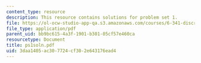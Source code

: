 ```yaml
---
content_type: resource
description: This resource contains solutions for problem set 1.
file: https://ol-ocw-studio-app-qa.s3.amazonaws.com/courses/6-341-discrete-time-signal-processing-fall-2005/3daa1405ac307724cf302e643176ead4_ps1soln.pdf
file_type: application/pdf
parent_uid: bb9bc615-4a3f-1901-b301-05cf57e460ca
resourcetype: Document
title: ps1soln.pdf
uid: 3daa1405-ac30-7724-cf30-2e643176ead4
---
```

